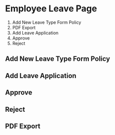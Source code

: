 # Employee Leave Page

1. Add New Leave Type Form Policy
2. PDF Export
3. Add Leave Application
4. Approve
5. Reject

## Add New Leave Type Form Policy

## Add Leave Application

## Approve

## Reject

## PDF Export

